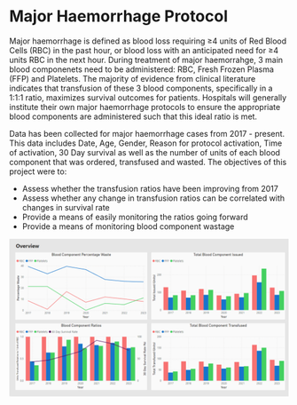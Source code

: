 # Major Haemorrhage Protocol

Major haemorrhage is defined as blood loss requiring ≥4 units of Red Blood Cells (RBC) in the past hour, or blood loss with an anticipated need for ≥4 units RBC in the next hour. During treatment of major haemorrahge, 3 main blood componenets need to be administered: RBC, Fresh Frozen Plasma (FFP) and Platelets. The majority of evidence from clinical literature indicates that transfusion of these 3 blood components, specifically in a 1:1:1 ratio, maximizes survival outcomes for patients. Hospitals will generally institute their own major haemorrhage protocols to ensure the appropriate blood components are administered such that this ideal ratio is met.

Data has been collected for major haemorrhage cases from 2017 - present. This data includes Date, Age, Gender, Reason for protocol activation, Time of activation, 30 Day survival as well as the number of units of each blood component that was ordered, transfused and wasted. The objectives of this project were to:

- Assess whether the transfusion ratios have been improving from 2017
- Assess whether any change in transfusion ratios can be correlated with changes in survival rate
- Provide a means of easily monitoring the ratios going forward
- Provide a means of monitoring blood component wastage





![MTP Overview](Images/MTP%20Overview.png)
